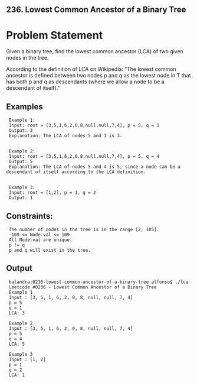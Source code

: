 ## 236. Lowest Common Ancestor of a Binary Tree

# Problem Statement
Given a binary tree, find the lowest common ancestor (LCA) of two given nodes in the tree.

According to the definition of LCA on Wikipedia: “The lowest common ancestor is defined between two nodes p and q as the lowest node in T that has both p and q as descendants (where we allow a node to be a descendant of itself).”

 
## Examples

     Example 1:
     Input: root = [3,5,1,6,2,0,8,null,null,7,4], p = 5, q = 1
     Output: 3
     Explanation: The LCA of nodes 5 and 1 is 3.
     
     
     Example 2:
     Input: root = [3,5,1,6,2,0,8,null,null,7,4], p = 5, q = 4
     Output: 5
     Explanation: The LCA of nodes 5 and 4 is 5, since a node can be a descendant of itself according to the LCA definition.
     
     
     Example 3:
     Input: root = [1,2], p = 1, q = 2
     Output: 1
 

## Constraints:

     The number of nodes in the tree is in the range [2, 105].
     -109 <= Node.val <= 109
     All Node.val are unique.
     p != q
     p and q will exist in the tree.

## Output
     balandra:0236-lowest-common-ancestor-of-a-binary-tree alfonso$ ./lca 
     Leetcode #0236 - Lowest Common Ancestor of a Binary Tree
     Example 1
     Input : [3, 5, 1, 6, 2, 0, 8, null, null, 7, 4]
     p = 5
     q = 1
     LCA: 3
     
     Example 2
     Input : [3, 5, 1, 6, 2, 0, 8, null, null, 7, 4]
     p = 5
     q = 4
     LCA: 5
     
     Example 3
     Input : [1, 2]
     p = 1
     q = 2
     LCA: 1
